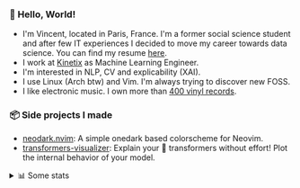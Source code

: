 ### 👋 Hello, World!

- I'm Vincent, located in Paris, France. I'm a former social science student and after few IT experiences I decided to move my career towards data science. You can find my resume [here](https://raw.githubusercontent.com/VDuchauffour/resume/main/resume.pdf).
- I work at <a href="https://www.kinetix.tech/">Kinetix<a/> as Machine Learning Engineer.
- I'm interested in NLP, CV and explicability (XAI).
- I use Linux (Arch btw) and Vim. I'm always trying to discover new FOSS.
- I like electronic music. I own more than <a href="https://www.discogs.com/user/Voigt_Kampff/collection">400 vinyl records<a/>.

### 📦 Side projects I made
  
- [neodark.nvim](https://github.com/VDuchauffour/neodark.nvim): A simple onedark based colorscheme for Neovim.
- [transformers-visualizer](https://github.com/VDuchauffour/transformers-visualizer): Explain your 🤗 transformers without effort! Plot the internal behavior of your model. 

<details><summary>📊 Some stats</summary>  
  
<p align="center">
  <img alt="VDuchauffour's github stats" src="https://github-readme-stats.vercel.app/api?username=VDuchauffour&count_private=true&include_all_commits=true&show_icons=true&theme=react"/>
  <br />
  <img alt="VDuchauffour's streak stats" src="https://streak-stats.demolab.com?user=VDuchauffour&theme=react"/>
  <br />
  <img alt="VDuchauffour's language stats" src="https://github-readme-stats.vercel.app/api/top-langs/?username=VDuchauffour&count_private=true&include_all_commits=true&show_icons=true&layout=compact&theme=react"/>
  <!--   <br />
  <img alt="VDuchauffour's Wakatime stats" src="https://github-readme-stats.vercel.app/api/wakatime?username=VDuchauffour&theme=react"/> -->
</p>

#### 🧭 Wakatime stats
<!--START_SECTION:waka-->
![Code Time](http://img.shields.io/badge/Code%20Time-622%20hrs%209%20mins-blue)

![Lines of code](https://img.shields.io/badge/From%20Hello%20World%20I%27ve%20Written-148.2%20thousand%20lines%20of%20code-blue)

**🐱 My GitHub Data** 

> 📦 26.5 kB Used in GitHub's Storage 
 > 
> 🏆 1,386 Contributions in the Year 2023
 > 
> 🚫 Not Opted to Hire
 > 
> 📜 7 Public Repositories 
 > 
> 🔑 2 Private Repositories 
 > 
**I'm an Early 🐤** 

```text
🌞 Morning                176 commits         ██░░░░░░░░░░░░░░░░░░░░░░░   08.27 % 
🌆 Daytime                1259 commits        ███████████████░░░░░░░░░░   59.19 % 
🌃 Evening                577 commits         ███████░░░░░░░░░░░░░░░░░░   27.13 % 
🌙 Night                  115 commits         █░░░░░░░░░░░░░░░░░░░░░░░░   05.41 % 
```
📅 **I'm Most Productive on Monday** 

```text
Monday                   514 commits         ██████░░░░░░░░░░░░░░░░░░░   24.17 % 
Tuesday                  301 commits         ████░░░░░░░░░░░░░░░░░░░░░   14.15 % 
Wednesday                370 commits         ████░░░░░░░░░░░░░░░░░░░░░   17.40 % 
Thursday                 419 commits         █████░░░░░░░░░░░░░░░░░░░░   19.70 % 
Friday                   432 commits         █████░░░░░░░░░░░░░░░░░░░░   20.31 % 
Saturday                 29 commits          ░░░░░░░░░░░░░░░░░░░░░░░░░   01.36 % 
Sunday                   62 commits          █░░░░░░░░░░░░░░░░░░░░░░░░   02.91 % 
```


📊 **This Week I Spent My Time On** 

```text
💬 Programming Languages: 
Python                   9 hrs 1 min         █████████░░░░░░░░░░░░░░░░   37.45 % 
Docker                   3 hrs 2 mins        ███░░░░░░░░░░░░░░░░░░░░░░   12.61 % 
Bash                     2 hrs 47 mins       ███░░░░░░░░░░░░░░░░░░░░░░   11.61 % 
TOML                     2 hrs 4 mins        ██░░░░░░░░░░░░░░░░░░░░░░░   08.59 % 
YAML                     2 hrs 3 mins        ██░░░░░░░░░░░░░░░░░░░░░░░   08.53 % 
```


 Last Updated on 25/04/2023 00:37:55 UTC
<!--END_SECTION:waka-->
</details>
